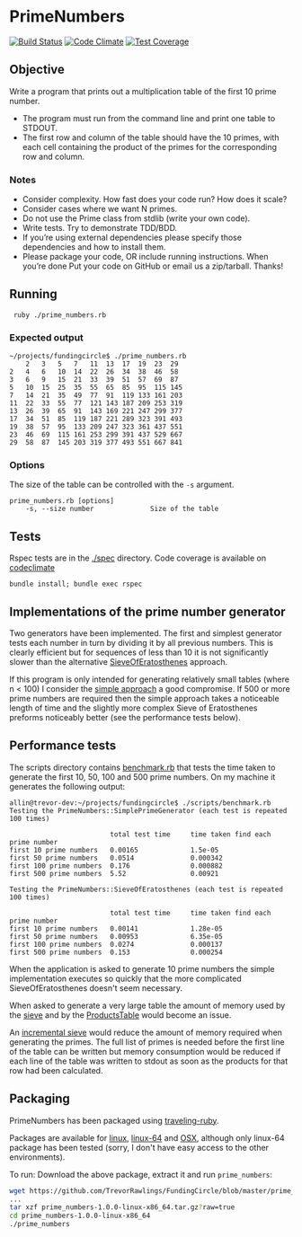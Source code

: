 # PrimeNumbers
[![Build Status](https://travis-ci.org/TrevorRawlings/FundingCircle.png)](https://travis-ci.org/TrevorRawlings/FundingCircle)
[![Code Climate](https://codeclimate.com/github/TrevorRawlings/FundingCircle/badges/gpa.svg)](https://codeclimate.com/github/TrevorRawlings/FundingCircle)
[![Test Coverage](https://codeclimate.com/github/TrevorRawlings/FundingCircle/badges/coverage.svg)](https://codeclimate.com/github/TrevorRawlings/FundingCircle/coverage)

## Objective

Write a program that prints out a multiplication table of the first 10 prime number.
* The program must run from the command line and print one table to STDOUT.
* The first row and column of the table should have the 10 primes, with each cell
containing the product of the primes for the corresponding row and column.

### Notes
* Consider complexity. How fast does your code run? How does it scale?
* Consider cases where we want N primes.
* Do not use the Prime class from stdlib (write your own code).
* Write tests. Try to demonstrate TDD/BDD.
* If you’re using external dependencies please specify those dependencies and how to
install them.
* Please package your code, OR include running instructions.
When you’re done
Put your code on GitHub or email us a zip/tarball.
Thanks!


## Running
```
 ruby ./prime_numbers.rb
```

### Expected output
```
~/projects/fundingcircle$ ./prime_numbers.rb
    2   3   5   7   11  13  17  19  23  29
2   4   6   10  14  22  26  34  38  46  58
3   6   9   15  21  33  39  51  57  69  87
5   10  15  25  35  55  65  85  95  115 145
7   14  21  35  49  77  91  119 133 161 203
11  22  33  55  77  121 143 187 209 253 319
13  26  39  65  91  143 169 221 247 299 377
17  34  51  85  119 187 221 289 323 391 493
19  38  57  95  133 209 247 323 361 437 551
23  46  69  115 161 253 299 391 437 529 667
29  58  87  145 203 319 377 493 551 667 841
```

### Options
The size of the table can be controlled with the `-s` argument. 

```
prime_numbers.rb [options]
    -s, --size number              Size of the table
```

## Tests
Rspec tests are in the [./spec](https://github.com/TrevorRawlings/FundingCircle/tree/master/spec)
directory. Code coverage is available on [codeclimate](https://codeclimate.com/github/TrevorRawlings/FundingCircle/coverage)
```
bundle install; bundle exec rspec
```

## Implementations of the prime number generator
Two generators have been implemented. The first and simplest generator 
tests each number in turn by dividing it by all previous numbers. This 
is clearly efficient but for sequences of less than 10 it is 
not significantly slower than the alternative [SieveOfEratosthenes](https://github.com/TrevorRawlings/FundingCircle/blob/master/lib/generators/sieve_of_eratosthenes.rb)
approach.

If this program is only intended for generating relatively small tables 
(where n < 100) I consider the [simple approach](https://github.com/TrevorRawlings/FundingCircle/blob/master/lib/generators/simple_prime_generator.rb) 
a good compromise. If 500 or more prime numbers are required then the 
simple approach takes a noticeable length of time and the 
slightly more complex Sieve of Eratosthenes preforms noticeably better 
(see the performance tests below).

## Performance tests
The scripts directory contains [benchmark.rb](https://github.com/TrevorRawlings/FundingCircle/blob/master/scripts/benchmark.rb)
that tests the time taken to generate the first 10, 50, 100 and 500 prime
 numbers. On my machine it generates the following output:
```
allin@trevor-dev:~/projects/fundingcircle$ ./scripts/benchmark.rb
Testing the PrimeNumbers::SimplePrimeGenerator (each test is repeated 100 times)

                         total test time     time taken find each prime number
first 10 prime numbers   0.00165             1.5e-05
first 50 prime numbers   0.0514              0.000342
first 100 prime numbers  0.176               0.000882
first 500 prime numbers  5.52                0.00921

Testing the PrimeNumbers::SieveOfEratosthenes (each test is repeated 100 times)

                         total test time     time taken find each prime number
first 10 prime numbers   0.00141             1.28e-05
first 50 prime numbers   0.00953             6.35e-05
first 100 prime numbers  0.0274              0.000137
first 500 prime numbers  0.153               0.000254
```

When the application is asked to generate 10 prime numbers the simple 
implementation executes so quickly that the more complicated 
SieveOfEratosthenes doesn't seem necessary.

When asked to generate a very large table the amount of memory used by the 
[sieve](https://github.com/TrevorRawlings/FundingCircle/blob/master/lib/generators/sieve_of_eratosthenes.rb#L35)
and by the [ProductsTable](https://github.com/TrevorRawlings/FundingCircle/blob/master/lib/products_table.rb#L12-L14)
would become an issue. 
 
An [incremental sieve](https://en.wikipedia.org/wiki/Sieve_of_Eratosthenes#Incremental_sieve)
would reduce the amount of memory required when generating the primes. 
The full list of primes is needed before the first line of the table can 
be written but memory consumption would be reduced if each line of the
table was written to stdout as soon as the products for that row had 
been calculated.  

## Packaging
PrimeNumbers has been packaged using [traveling-ruby](http://phusion.github.io/traveling-ruby/).

Packages are available for [linux](https://github.com/TrevorRawlings/FundingCircle/blob/master/prime_numbers-1.0.0-linux-x86.tar.gz?raw=true),
[linux-64](https://github.com/TrevorRawlings/FundingCircle/blob/master/prime_numbers-1.0.0-linux-x86_64.tar.gz?raw=true) 
and [OSX](https://github.com/TrevorRawlings/FundingCircle/blob/master/prime_numbers-1.0.0-osx.tar.gz?raw=true), 
although only linux-64 package has been tested (sorry, I don't have easy 
access to the other environments).
 
To run: Download the above package, extract it and run `prime_numbers`:
```bash
wget https://github.com/TrevorRawlings/FundingCircle/blob/master/prime_numbers-1.0.0-linux-x86_64.tar.gz?raw=true
...
tar xzf prime_numbers-1.0.0-linux-x86_64.tar.gz?raw=true
cd prime_numbers-1.0.0-linux-x86_64
./prime_numbers
```
